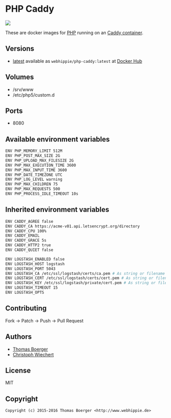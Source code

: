 # PHP Caddy

[![](https://badge.imagelayers.io/webhippie/php-caddy:latest.svg)](https://imagelayers.io/?images=webhippie/php-caddy:latest 'Get your own badge on imagelayers.io')

These are docker images for [PHP](https://secure.php.net) running on an
[Caddy container](https://registry.hub.docker.com/u/webhippie/caddy/).


## Versions

* [latest](https://github.com/dockhippie/php/tree/master/caddy)
  available as ```webhippie/php-caddy:latest``` at
  [Docker Hub](https://registry.hub.docker.com/u/webhippie/php-caddy/)


## Volumes

* /srv/www
* /etc/php5/custom.d


## Ports

* 8080


## Available environment variables

```bash
ENV PHP_MEMORY_LIMIT 512M
ENV PHP_POST_MAX_SIZE 2G
ENV PHP_UPLOAD_MAX_FILESIZE 2G
ENV PHP_MAX_EXECUTION_TIME 3600
ENV PHP_MAX_INPUT_TIME 3600
ENV PHP_DATE_TIMEZONE UTC
ENV PHP_LOG_LEVEL warning
ENV PHP_MAX_CHILDREN 75
ENV PHP_MAX_REQUESTS 500
ENV PHP_PROCESS_IDLE_TIMEOUT 10s
```


## Inherited environment variables

```bash
ENV CADDY_AGREE false
ENV CADDY_CA https://acme-v01.api.letsencrypt.org/directory
ENV CADDY_CPU 100%
ENV CADDY_EMAIL
ENV CADDY_GRACE 5s
ENV CADDY_HTTP2 true
ENV CADDY_QUIET false
```

```bash
ENV LOGSTASH_ENABLED false
ENV LOGSTASH_HOST logstash
ENV LOGSTASH_PORT 5043
ENV LOGSTASH_CA /etc/ssl/logstash/certs/ca.pem # As string or filename
ENV LOGSTASH_CERT /etc/ssl/logstash/certs/cert.pem # As string or filename
ENV LOGSTASH_KEY /etc/ssl/logstash/private/cert.pem # As string or filename
ENV LOGSTASH_TIMEOUT 15
ENV LOGSTASH_OPTS
```


## Contributing

Fork -> Patch -> Push -> Pull Request


## Authors

* [Thomas Boerger](https://github.com/tboerger)
* [Christoph Wiechert](https://github.com/psi-4ward)


## License

MIT


## Copyright

```
Copyright (c) 2015-2016 Thomas Boerger <http://www.webhippie.de>
```

